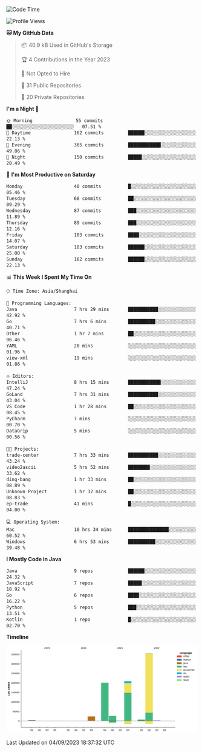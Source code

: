 <!--START_SECTION:waka-->
![Code Time](http://img.shields.io/badge/Code%20Time-2%2C043%20hrs%2013%20mins-blue)

![Profile Views](http://img.shields.io/badge/Profile%20Views-0-blue)

**🐱 My GitHub Data** 

> 📦 40.9 kB Used in GitHub's Storage 
 > 
> 🏆 4 Contributions in the Year 2023
 > 
> 🚫 Not Opted to Hire
 > 
> 📜 31 Public Repositories 
 > 
> 🔑 20 Private Repositories 
 > 
**I'm a Night 🦉** 

```text
🌞 Morning                55 commits          ██░░░░░░░░░░░░░░░░░░░░░░░   07.51 % 
🌆 Daytime                162 commits         ██████░░░░░░░░░░░░░░░░░░░   22.13 % 
🌃 Evening                365 commits         ████████████░░░░░░░░░░░░░   49.86 % 
🌙 Night                  150 commits         █████░░░░░░░░░░░░░░░░░░░░   20.49 % 
```
📅 **I'm Most Productive on Saturday** 

```text
Monday                   40 commits          █░░░░░░░░░░░░░░░░░░░░░░░░   05.46 % 
Tuesday                  68 commits          ██░░░░░░░░░░░░░░░░░░░░░░░   09.29 % 
Wednesday                87 commits          ███░░░░░░░░░░░░░░░░░░░░░░   11.89 % 
Thursday                 89 commits          ███░░░░░░░░░░░░░░░░░░░░░░   12.16 % 
Friday                   103 commits         ████░░░░░░░░░░░░░░░░░░░░░   14.07 % 
Saturday                 183 commits         ██████░░░░░░░░░░░░░░░░░░░   25.00 % 
Sunday                   162 commits         ██████░░░░░░░░░░░░░░░░░░░   22.13 % 
```


📊 **This Week I Spent My Time On** 

```text
🕑︎ Time Zone: Asia/Shanghai

💬 Programming Languages: 
Java                     7 hrs 29 mins       ███████████░░░░░░░░░░░░░░   42.92 % 
Go                       7 hrs 6 mins        ██████████░░░░░░░░░░░░░░░   40.71 % 
Other                    1 hr 7 mins         ██░░░░░░░░░░░░░░░░░░░░░░░   06.46 % 
YAML                     20 mins             ░░░░░░░░░░░░░░░░░░░░░░░░░   01.96 % 
view-xml                 19 mins             ░░░░░░░░░░░░░░░░░░░░░░░░░   01.86 % 

🔥 Editors: 
IntelliJ                 8 hrs 15 mins       ████████████░░░░░░░░░░░░░   47.24 % 
GoLand                   7 hrs 31 mins       ███████████░░░░░░░░░░░░░░   43.04 % 
VS Code                  1 hr 28 mins        ██░░░░░░░░░░░░░░░░░░░░░░░   08.45 % 
PyCharm                  7 mins              ░░░░░░░░░░░░░░░░░░░░░░░░░   00.70 % 
DataGrip                 5 mins              ░░░░░░░░░░░░░░░░░░░░░░░░░   00.56 % 

🐱‍💻 Projects: 
trade-center             7 hrs 33 mins       ███████████░░░░░░░░░░░░░░   43.24 % 
video2ascii              5 hrs 52 mins       ████████░░░░░░░░░░░░░░░░░   33.62 % 
ding-bang                1 hr 33 mins        ██░░░░░░░░░░░░░░░░░░░░░░░   08.89 % 
Unknown Project          1 hr 32 mins        ██░░░░░░░░░░░░░░░░░░░░░░░   08.83 % 
ep-trade                 41 mins             █░░░░░░░░░░░░░░░░░░░░░░░░   04.00 % 

💻 Operating System: 
Mac                      10 hrs 34 mins      ███████████████░░░░░░░░░░   60.52 % 
Windows                  6 hrs 53 mins       ██████████░░░░░░░░░░░░░░░   39.48 % 
```

**I Mostly Code in Java** 

```text
Java                     9 repos             ██████░░░░░░░░░░░░░░░░░░░   24.32 % 
JavaScript               7 repos             █████░░░░░░░░░░░░░░░░░░░░   18.92 % 
Go                       6 repos             ████░░░░░░░░░░░░░░░░░░░░░   16.22 % 
Python                   5 repos             ███░░░░░░░░░░░░░░░░░░░░░░   13.51 % 
Kotlin                   1 repo              █░░░░░░░░░░░░░░░░░░░░░░░░   02.70 % 
```



**Timeline**

![Lines of Code chart](https://raw.githubusercontent.com/youtiaoguagua/youtiaoguagua/master/assets/bar_graph.png)


 Last Updated on 04/09/2023 18:37:32 UTC
<!--END_SECTION:waka-->